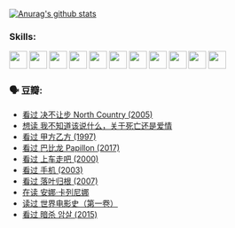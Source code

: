 
[![Anurag's github stats](https://github-readme-stats.vercel.app/api?username=w940853815)](https://github.com/anuraghazra/github-readme-stats)

### Skills:

<code><img height="32" src="https://cdn.jsdelivr.net/npm/simple-icons@v5/icons/python.svg"></code>
<code><img height="32" src="https://cdn.jsdelivr.net/npm/simple-icons@v5/icons/javascript.svg"></code>
<code><img height="32" src="https://cdn.jsdelivr.net/npm/simple-icons@v5/icons/django.svg"></code>
<code><img height="32" src="https://cdn.jsdelivr.net/npm/simple-icons@v5/icons/flask.svg"></code>
<code><img height="32" src="https://cdn.jsdelivr.net/npm/simple-icons@v5/icons/vuetify.svg"></code>
<code><img height="32" src="https://cdn.jsdelivr.net/npm/simple-icons@v5/icons/git.svg"></code>
<code><img height="32" src="https://cdn.jsdelivr.net/npm/simple-icons@v5/icons/docker.svg"></code>
<code><img height="32" src="https://cdn.jsdelivr.net/npm/simple-icons@v5/icons/postgresql.svg"></code>
<code><img height="32" src="https://cdn.jsdelivr.net/npm/simple-icons@v5/icons/elasticsearch.svg"></code>
<code><img height="32" src="https://cdn.jsdelivr.net/npm/simple-icons@v5/icons/macos.svg"></code>
<code><img height="32" src="https://cdn.jsdelivr.net/npm/simple-icons@v5/icons/linux.svg"></code>

### 🗣 豆瓣:

<!-- DOUBAN-ACTIVITIES:START -->
- [看过 决不让步 North Country‎ (2005)](https://www.douban.com/people/136069238/status/3660051849/?_i=37561881)
- [想读 我不知道该说什么，关于死亡还是爱情](https://www.douban.com/people/136069238/status/3653363833/?_i=37561881)
- [看过 甲方乙方‎ (1997)](https://www.douban.com/people/136069238/status/3651577723/?_i=37561881)
- [看过 巴比龙 Papillon‎ (2017)](https://www.douban.com/people/136069238/status/3645198699/?_i=37561881)
- [看过 上车走吧‎ (2000)](https://www.douban.com/people/136069238/status/3637719305/?_i=37561881)
- [看过 手机‎ (2003)](https://www.douban.com/people/136069238/status/3637051304/?_i=37561881)
- [看过 落叶归根‎ (2007)](https://www.douban.com/people/136069238/status/3630316395/?_i=37561881)
- [在读 安娜·卡列尼娜](https://www.douban.com/people/136069238/status/3625420280/?_i=37561881)
- [读过 世界电影史（第一卷）](https://www.douban.com/people/136069238/status/3625419209/?_i=37561881)
- [看过 暗杀 암살‎ (2015)](https://www.douban.com/people/136069238/status/3621839871/?_i=37561881)
<!-- DOUBAN-ACTIVITIES:END -->
<!--
**w940853815/w940853815** is a ✨ _special_ ✨ repository because its `README.md` (this file) appears on your GitHub profile.

Here are some ideas to get you started:

- 🔭 I’m currently working on ...
- 🌱 I’m currently learning ...
- 👯 I’m looking to collaborate on ...
- 🤔 I’m looking for help with ...
- 💬 Ask me about ...
- 📫 How to reach me: ...
- 😄 Pronouns: ...
- ⚡ Fun fact: ...
-->
